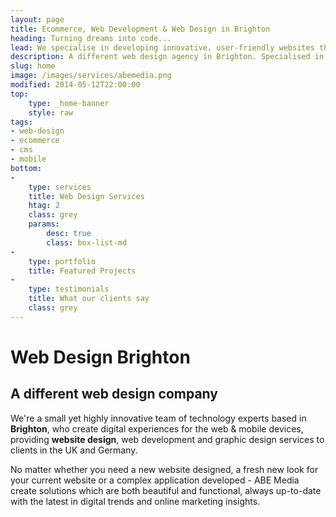 ```yaml
---
layout: page
title: Ecommerce, Web Development & Web Design in Brighton
heading: Turning dreams into code...
lead: We specialise in developing innovative, user-friendly websites that boast eye catching designs and render beautifully on any device.
description: A different web design agency in Brighton. Specialised in web design, ecommerce & cms development.
slug: home
image: /images/services/abemedia.png
modified: 2014-05-12T22:00:00
top:
    type: _home-banner
    style: raw
tags:
- web-design
- ecommerce
- cms
- mobile
bottom: 
-
    type: services
    title: Web Design Services
    htag: 2
    class: grey
    params:
        desc: true
        class: box-list-md
-
    type: portfolio
    title: Featured Projects
-
    type: testimonials
    title: What our clients say
    class: grey
---
```

<h1 class="sr-only">Web Design Brighton</h1>
<h2 class="h1">A different web design company</h1>

<p class="lead">We're a small yet highly innovative team of technology experts based in <strong>Brighton</strong>, who create digital experiences for the web & mobile devices, providing <strong>website design</strong>, web development and graphic design services to clients in the UK and Germany.</p>

No matter whether you need a new website designed, a fresh new look for your current website or a complex application developed - ABE Media create solutions which are both beautiful and functional, always up-to-date with the latest in digital trends and online marketing insights.
